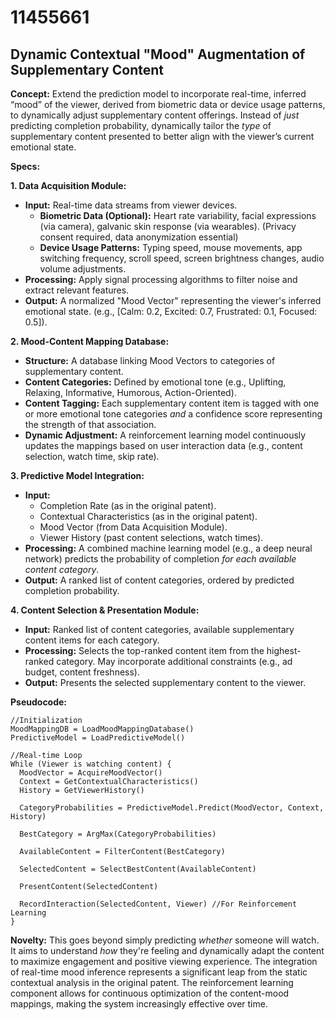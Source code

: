 # 11455661

## Dynamic Contextual "Mood" Augmentation of Supplementary Content

**Concept:** Extend the prediction model to incorporate real-time, inferred “mood” of the viewer, derived from biometric data or device usage patterns, to dynamically adjust supplementary content offerings.  Instead of *just* predicting completion probability, dynamically tailor the *type* of supplementary content presented to better align with the viewer’s current emotional state.

**Specs:**

**1. Data Acquisition Module:**

*   **Input:** Real-time data streams from viewer devices.
    *   **Biometric Data (Optional):** Heart rate variability, facial expressions (via camera), galvanic skin response (via wearables).  (Privacy consent required, data anonymization essential)
    *   **Device Usage Patterns:** Typing speed, mouse movements, app switching frequency, scroll speed, screen brightness changes, audio volume adjustments.
*   **Processing:** Apply signal processing algorithms to filter noise and extract relevant features.
*   **Output:**  A normalized "Mood Vector" representing the viewer's inferred emotional state.  (e.g., [Calm: 0.2, Excited: 0.7, Frustrated: 0.1, Focused: 0.5]).

**2. Mood-Content Mapping Database:**

*   **Structure:** A database linking Mood Vectors to categories of supplementary content.
*   **Content Categories:**  Defined by emotional tone (e.g., Uplifting, Relaxing, Informative, Humorous, Action-Oriented).
*   **Content Tagging:**  Each supplementary content item is tagged with one or more emotional tone categories *and* a confidence score representing the strength of that association.
*   **Dynamic Adjustment:** A reinforcement learning model continuously updates the mappings based on user interaction data (e.g., content selection, watch time, skip rate).

**3.  Predictive Model Integration:**

*   **Input:**
    *   Completion Rate (as in the original patent).
    *   Contextual Characteristics (as in the original patent).
    *   Mood Vector (from Data Acquisition Module).
    *   Viewer History (past content selections, watch times).
*   **Processing:** A combined machine learning model (e.g., a deep neural network) predicts the probability of completion *for each available content category*.
*   **Output:** A ranked list of content categories, ordered by predicted completion probability.

**4. Content Selection & Presentation Module:**

*   **Input:** Ranked list of content categories, available supplementary content items for each category.
*   **Processing:** Selects the top-ranked content item from the highest-ranked category.  May incorporate additional constraints (e.g., ad budget, content freshness).
*   **Output:**  Presents the selected supplementary content to the viewer.

**Pseudocode:**

```
//Initialization
MoodMappingDB = LoadMoodMappingDatabase()
PredictiveModel = LoadPredictiveModel()

//Real-time Loop
While (Viewer is watching content) {
  MoodVector = AcquireMoodVector()
  Context = GetContextualCharacteristics()
  History = GetViewerHistory()

  CategoryProbabilities = PredictiveModel.Predict(MoodVector, Context, History)

  BestCategory = ArgMax(CategoryProbabilities)

  AvailableContent = FilterContent(BestCategory)

  SelectedContent = SelectBestContent(AvailableContent)

  PresentContent(SelectedContent)

  RecordInteraction(SelectedContent, Viewer) //For Reinforcement Learning
}
```

**Novelty:**  This goes beyond simply predicting *whether* someone will watch. It aims to understand *how* they're feeling and dynamically adapt the content to maximize engagement and positive viewing experience. The integration of real-time mood inference represents a significant leap from the static contextual analysis in the original patent. The reinforcement learning component allows for continuous optimization of the content-mood mappings, making the system increasingly effective over time.
